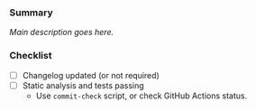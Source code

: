 ### Summary

*Main description goes here.*


### Checklist

<!-- See CONTRIBUTING.md. -->

- [ ] Changelog updated (or not required)
  <!-- Is there any reason a user might care about the change?
       Have you changed any files that go in the release tarball?
       New GH release must be created after merging if new version added to the changelog. 
  -->
- [ ] Static analysis and tests passing
   - Use `commit-check` script, or check GitHub Actions status.
